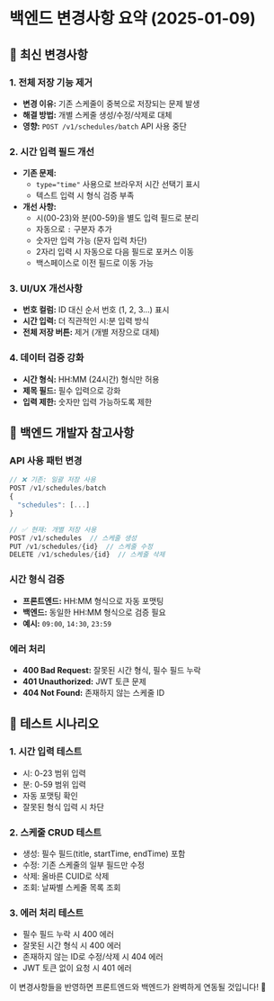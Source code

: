 # 백엔드 변경사항 요약 (2025-01-09)

## 🔄 최신 변경사항

### 1. 전체 저장 기능 제거
- **변경 이유:** 기존 스케줄이 중복으로 저장되는 문제 발생
- **해결 방법:** 개별 스케줄 생성/수정/삭제로 대체
- **영향:** `POST /v1/schedules/batch` API 사용 중단

### 2. 시간 입력 필드 개선
- **기존 문제:** 
  - `type="time"` 사용으로 브라우저 시간 선택기 표시
  - 텍스트 입력 시 형식 검증 부족
- **개선 사항:**
  - 시(00-23)와 분(00-59)을 별도 입력 필드로 분리
  - 자동으로 `:` 구분자 추가
  - 숫자만 입력 가능 (문자 입력 차단)
  - 2자리 입력 시 자동으로 다음 필드로 포커스 이동
  - 백스페이스로 이전 필드로 이동 가능

### 3. UI/UX 개선사항
- **번호 컬럼:** ID 대신 순서 번호 (1, 2, 3...) 표시
- **시간 입력:** 더 직관적인 시:분 입력 방식
- **전체 저장 버튼:** 제거 (개별 저장으로 대체)

### 4. 데이터 검증 강화
- **시간 형식:** HH:MM (24시간) 형식만 허용
- **제목 필드:** 필수 입력으로 강화
- **입력 제한:** 숫자만 입력 가능하도록 제한

## 📝 백엔드 개발자 참고사항

### API 사용 패턴 변경
```javascript
// ❌ 기존: 일괄 저장 사용
POST /v1/schedules/batch
{
  "schedules": [...]
}

// ✅ 현재: 개별 저장 사용
POST /v1/schedules  // 스케줄 생성
PUT /v1/schedules/{id}  // 스케줄 수정
DELETE /v1/schedules/{id}  // 스케줄 삭제
```

### 시간 형식 검증
- **프론트엔드:** HH:MM 형식으로 자동 포맷팅
- **백엔드:** 동일한 HH:MM 형식으로 검증 필요
- **예시:** `09:00`, `14:30`, `23:59`

### 에러 처리
- **400 Bad Request:** 잘못된 시간 형식, 필수 필드 누락
- **401 Unauthorized:** JWT 토큰 문제
- **404 Not Found:** 존재하지 않는 스케줄 ID

## 🎯 테스트 시나리오

### 1. 시간 입력 테스트
- 시: 0-23 범위 입력
- 분: 0-59 범위 입력
- 자동 포맷팅 확인
- 잘못된 형식 입력 시 차단

### 2. 스케줄 CRUD 테스트
- 생성: 필수 필드(title, startTime, endTime) 포함
- 수정: 기존 스케줄의 일부 필드만 수정
- 삭제: 올바른 CUID로 삭제
- 조회: 날짜별 스케줄 목록 조회

### 3. 에러 처리 테스트
- 필수 필드 누락 시 400 에러
- 잘못된 시간 형식 시 400 에러
- 존재하지 않는 ID로 수정/삭제 시 404 에러
- JWT 토큰 없이 요청 시 401 에러

이 변경사항들을 반영하면 프론트엔드와 백엔드가 완벽하게 연동될 것입니다! 🚀